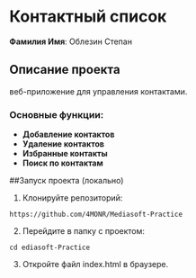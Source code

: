 # Контактный cписок
**Фамилия Имя**: Облезин Степан


## Описание проекта

 веб-приложение для управления контактами. 

### Основные функции:

- **Добавление контактов**
- **Удаление контактов**
- **Избранные контакты**
- **Поиск по контактам**

##Запуск проекта (локально)

1. Клонируйте репозиторий:
```
https://github.com/4MONR/Mediasoft-Practice
```
2. Перейдите в папку с проектом:
```
cd ediasoft-Practice
```
3. Откройте файл index.html в браузере.
